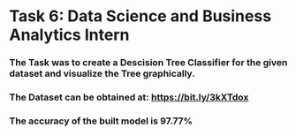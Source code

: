 # Task 6: Data Science and Business Analytics Intern
### The Task was to create a Descision Tree Classifier for the given dataset and visualize the Tree graphically.
### The Dataset can be obtained at: https://bit.ly/3kXTdox
### The accuracy of the built model is 97.77%
